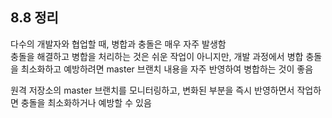 ## 8.8 정리
다수의 개발자와 협업할 때, 병합과 충돌은 매우 자주 발생함 <br>
충돌을 해결하고 병합을 처리하는 것은 쉬운 작업이 아니지만, 개발 과정에서 병합 충돌을 최소화하고 예방하려면 master 브랜치 내용을 자주 반영하여 병합하는 것이 좋음

원격 저장소의 master 브랜치를 모니터링하고, 변화된 부분을 즉시 반영하면서 작업하면 충돌을 최소화하거나 예방할 수 있음
